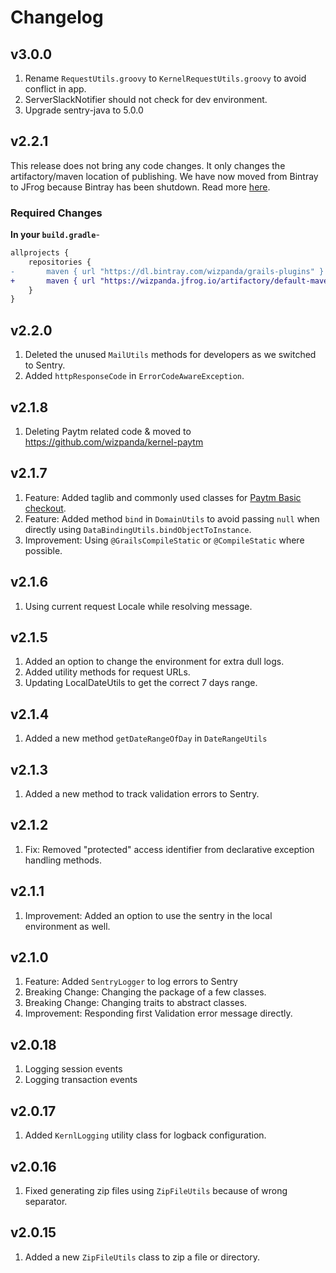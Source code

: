 # Changelog

## v3.0.0

1. Rename `RequestUtils.groovy` to `KernelRequestUtils.groovy` to avoid conflict in app.
2. ServerSlackNotifier should not check for dev environment.
3. Upgrade sentry-java to 5.0.0

## v2.2.1

This release does not bring any code changes. It only changes the artifactory/maven location of publishing.
We have now moved from Bintray to JFrog because Bintray has been shutdown. Read more
[here](https://jfrog.com/blog/into-the-sunset-bintray-jcenter-gocenter-and-chartcenter/).

### Required Changes

**In your `build.gradle`**-

```diff
allprojects {
    repositories {
-       maven { url "https://dl.bintray.com/wizpanda/grails-plugins" }
+       maven { url "https://wizpanda.jfrog.io/artifactory/default-maven-local" }
    }
}
```

## v2.2.0

1. Deleted the unused `MailUtils` methods for developers as we switched to Sentry.
2. Added `httpResponseCode` in `ErrorCodeAwareException`.

## v2.1.8

1. Deleting Paytm related code & moved to https://github.com/wizpanda/kernel-paytm

## v2.1.7

1. Feature: Added taglib and commonly used classes for [Paytm Basic checkout](https://developer.paytm.com/docs/v1/payment-gateway/).
2. Feature: Added method `bind` in `DomainUtils` to avoid passing `null` when directly using `DataBindingUtils.bindObjectToInstance`.
3. Improvement: Using `@GrailsCompileStatic` or `@CompileStatic` where possible.

## v2.1.6

1. Using current request Locale while resolving message.

## v2.1.5

1. Added an option to change the environment for extra dull logs.
2. Added utility methods for request URLs.
3. Updating LocalDateUtils to get the correct 7 days range.

## v2.1.4

1. Added a new method `getDateRangeOfDay` in `DateRangeUtils`

## v2.1.3

1. Added a new method to track validation errors to Sentry.

## v2.1.2

1. Fix: Removed "protected" access identifier from declarative exception handling methods.

## v2.1.1

1. Improvement: Added an option to use the sentry in the local environment as well.

## v2.1.0

1. Feature: Added `SentryLogger` to log errors to Sentry
2. Breaking Change: Changing the package of a few classes.
3. Breaking Change: Changing traits to abstract classes.
4. Improvement: Responding first Validation error message directly.

## v2.0.18

1. Logging session events
2. Logging transaction events

## v2.0.17

1. Added `KernlLogging` utility class for logback configuration.

## v2.0.16

1. Fixed generating zip files using `ZipFileUtils` because of wrong separator.

## v2.0.15

1. Added a new `ZipFileUtils` class to zip a file or directory.
